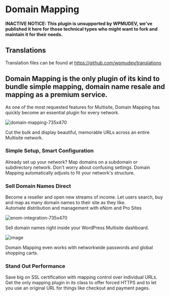 # Domain Mapping

**INACTIVE NOTICE: This plugin is unsupported by WPMUDEV, we've published it here for those technical types who might want to fork and maintain it for their needs.**

## Translations

Translation files can be found at https://github.com/wpmudev/translations

## Domain Mapping is the only plugin of its kind to bundle simple mapping, domain name resale and mapping as a premium service.

As one of the most requested features for Multisite, Domain Mapping has quickly become an essential plugin for every network.

![domain-mapping-735x470](https://premium.wpmudev.org/wp-content/uploads/2009/09/domain-mapping-735x470.jpg) 

Cut the bulk and display beautiful, memorable URLs across an entire Multisite network.


### Simple Setup, Smart Configuration

Already set up your network? Map domains on a subdomain or subdirectory network. Don't worry about confusing settings. Domain Mapping automatically adjusts to fit your network's structure.

### Sell Domain Names Direct

Become a reseller and open new streams of income. Let users search, buy and map as many domain names to their site as they like. Automate distribution and management with eNom and Pro Sites

![enom-integration-735x470](https://premium.wpmudev.org/wp-content/uploads/2009/09/enom-integration-735x470.jpg) 

Sell domain names right inside your WordPress Multisite dashboard.

![image](https://premium.wpmudev.org/wp-content/uploads/2009/09/plugin735x4701.jpg)

Domain Mapping even works with networkwide passwords and global shopping carts.

### Stand Out Performance

Save big on SSL certification with mapping control over individual URLs. Get the only mapping plugin in its class to offer forced HTTPS and to let you use an original URL for things like checkout and payment pages.

